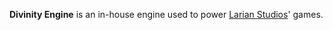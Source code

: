 **Divinity Engine** is an in-house engine used to power [Larian Studios](https://larian.com/)' games.
